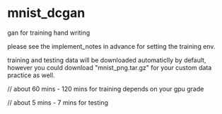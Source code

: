 # mnist_dcgan
gan for training hand writing

please see the implement_notes in advance for setting the training env.

training and testing data will be downloaded automaticlly by default, however you could download "mnist_png.tar.gz" for your custom data practice as well.

// about 60 mins - 120 mins for training depends on your gpu grade

// about 5 mins - 7 mins for testing
